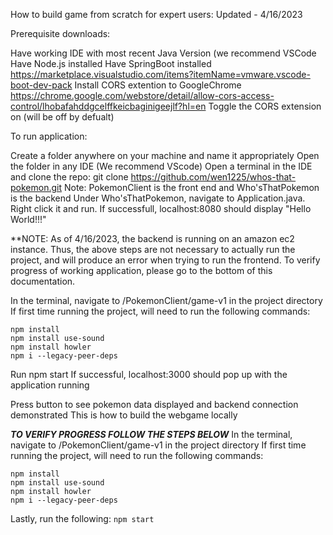How to build game from scratch for expert users:
Updated - 4/16/2023

Prerequisite downloads:
   
  Have working IDE with most recent Java Version (we recommend VSCode
  Have Node.js installed
  Have SpringBoot installed https://marketplace.visualstudio.com/items?itemName=vmware.vscode-boot-dev-pack 
  Install CORS extention to GoogleChrome https://chrome.google.com/webstore/detail/allow-cors-access-control/lhobafahddgcelffkeicbaginigeejlf?hl=en 
  Toggle the CORS extension on (will be off by defualt)


To run application:
  
  Create a folder anywhere on your machine and name it appropriately
  Open the folder in any IDE (We recommend VScode)
  Open a terminal in the IDE and clone the repo: git clone https://github.com/wen1225/whos-that-pokemon.git
  Note: PokemonClient is the front end and Who'sThatPokemon is the backend
  Under Who'sThatPokemon, navigate to Application.java. Right click it and run. If successfull, localhost:8080 should display "Hello World!!!"
  
  **NOTE: As of 4/16/2023, the backend is running on an amazon ec2 instance. Thus, the above steps are not necessary to actually run the project, and will produce an error when trying
  to run the frontend. To verify progress of working application, please go to the bottom of this documentation. 
  
  
  
  In the terminal, navigate to /PokemonClient/game-v1 in the project directory 
  If first time running the project, will need to run the following commands:
  ```
  npm install
  npm install use-sound
  npm install howler
  npm i --legacy-peer-deps
  ```
  
  Run npm start
  If successful, localhost:3000 should pop up with the application running
  
  Press button to see pokemon data displayed and backend connection demonstrated
  This is how to build the webgame locally
  
  
  ***TO VERIFY PROGRESS FOLLOW THE STEPS BELOW***
  In the terminal, navigate to /PokemonClient/game-v1 in the project directory 
  If first time running the project, will need to run the following commands:
  ```
  npm install
  npm install use-sound
  npm install howler
  npm i --legacy-peer-deps
  ```
  
  Lastly, run the following:
  `npm start`
  
   
    
    
    
    
    
    
  

